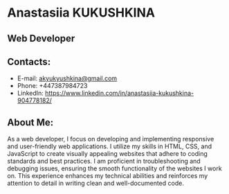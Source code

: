# Anastasiia KUKUSHKINA
## Web Developer

## Contacts:

- E-mail: <akyukyushkina@gmail.com>
- Phone: +447387984723
- LinkedIn: <https://www.linkedin.com/in/anastasiia-kukushkina-904778182/>

## About Me:

As a web developer, I focus on developing and implementing responsive and user-friendly web applications. I utilize my skills in HTML, CSS, and
JavaScript to create visually appealing websites that adhere to coding standards and best practices. I am proficient in troubleshooting and debugging
issues, ensuring the smooth functionality of the websites I work on. This experience enhances my technical abilities and reinforces my attention to
detail in writing clean and well-documented code. 